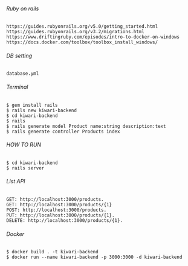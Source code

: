 ###### Ruby on rails
```
https://guides.rubyonrails.org/v5.0/getting_started.html
https://guides.rubyonrails.org/v3.2/migrations.html
https://www.driftingruby.com/episodes/intro-to-docker-on-windows
https://docs.docker.com/toolbox/toolbox_install_windows/
```
###### DB setting
```
database.yml
```
###### Terminal
```
$ gem install rails
$ rails new kiwari-backend
$ cd kiwari-backend
$ rails
$ rails generate model Product name:string description:text
$ rails generate controller Products index
```
###### HOW TO RUN
```
$ cd kiwari-backend
$ rails server
```
###### List API
```
GET: http://localhost:3000/products.
GET: http://localhost:3000/products/{1}
POST: http://localhost:3000/products.
PUT: http://localhost:3000/products/{1}.
DELETE: http://localhost:3000/products/{1}.
```
###### Docker
```
$ docker build . -t kiwari-backend
$ docker run --name kiwari-backend -p 3000:3000 -d kiwari-backend
```